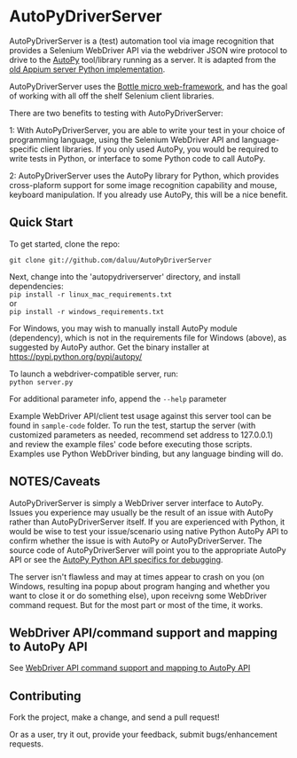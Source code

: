 AutoPyDriverServer
=========

AutoPyDriverServer is a (test) automation tool via image recognition that provides a Selenium WebDriver API via the webdriver JSON  wire protocol to drive to the [AutoPy](https://github.com/msanders/autopy) tool/library running as a server. It is adapted from the [old Appium server Python implementation](https://github.com/hugs/appium-old).

AutoPyDriverServer uses the [Bottle micro web-framework](http://www.bottlepy.org), and has the goal of working with all off the shelf Selenium client libraries.

There are two benefits to testing with AutoPyDriverServer:

1: With AutoPyDriverServer, you are able to write your test in your choice of programming language, using the Selenium WebDriver API and language-specific client libraries. If you only used AutoPy, you would be required to write tests in Python, or interface to some Python code to call AutoPy.

2: AutoPyDriverServer uses the AutoPy library for Python, which provides cross-plaform support for some image recognition capability and mouse, keyboard manipulation. If you already use AutoPy, this will be a nice benefit.

Quick Start
-----------

To get started, clone the repo:<br />

`git clone git://github.com/daluu/AutoPyDriverServer`

Next, change into the 'autopydriverserver' directory, and install dependencies:<br />
`pip install -r linux_mac_requirements.txt`<br />
or<br />
`pip install -r windows_requirements.txt`

For Windows, you may wish to manually install AutoPy module (dependency), which is not in the requirements file for Windows (above), as suggested by AutoPy author. Get the binary installer at https://pypi.python.org/pypi/autopy/

To launch a webdriver-compatible server, run:<br />
`python server.py` <br />

For additional parameter info, append the `--help` parameter

Example WebDriver API/client test usage against this server tool can be found in `sample-code` folder. To run the test, startup the server (with customized parameters as needed, recommend set address to 127.0.0.1) and review the example files' code before executing those scripts. Examples use Python WebDriver binding, but any language binding will do.

NOTES/Caveats
-------------

AutoPyDriverServer is simply a WebDriver server interface to AutoPy. Issues you experience may usually be the result of an issue with AutoPy rather than AutoPyDriverServer itself. If you are experienced with Python, it would be wise to test your issue/scenario using native Python AutoPy API to confirm whether the issue is with AutoPy or AutoPyDriverServer. The source code of AutoPyDriverServer will point you to the appropriate AutoPy API or see the [AutoPy Python API specifics for debugging](https://github.com/daluu/AutoPyDriverServer/wiki/AutoPy-Python-API-specifics-for-debugging).

The server isn't flawless and may at times appear to crash on you (on Windows, resulting ina popup about program hanging and whether you want to close it or do something else), upon receivng some WebDriver command request. But for the most part or most of the time, it works.

WebDriver API/command support and mapping to AutoPy API
-------------------------------------------------------

See [WebDriver API command support and mapping to AutoPy API](https://github.com/daluu/AutoPyDriverServer/wiki/WebDriver-API-command-support-and-mapping-to-AutoPy-API)

Contributing
------------

Fork the project, make a change, and send a pull request!

Or as a user, try it out, provide your feedback, submit bugs/enhancement requests.

